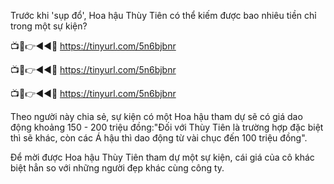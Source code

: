 Trước khi 'sụp đổ', Hoa hậu Thùy Tiên có thể kiếm được bao nhiêu tiền chỉ trong một sự kiện?

📺📱👉◄◄🔴  https://tinyurl.com/5n6bjbnr

📺📱👉◄◄🔴  https://tinyurl.com/5n6bjbnr

📺📱👉◄◄🔴  https://tinyurl.com/5n6bjbnr


Theo người này chia sẻ, sự kiện có một Hoa hậu tham dự sẽ có giá dao động khoảng 150 - 200 triệu đồng:"Đối với Thùy Tiên là trường hợp đặc biệt thì sẽ khác, còn các Á hậu thì dao động từ vài chục đến 100 triệu đồng".

Để mời được Hoa hậu Thùy Tiên tham dự một sự kiện, cái giá của cô khác biệt hẳn so với những người đẹp khác cùng công ty.

